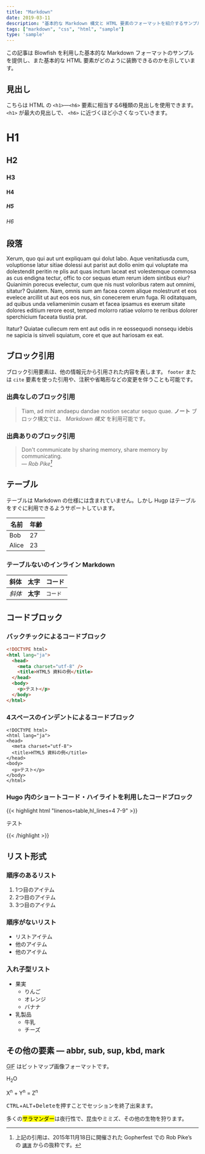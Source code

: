 ```yaml
---
title: "Markdown"
date: 2019-03-11
description: "基本的な Markdown 構文と HTML 要素のフォーマットを紹介するサンプル記事です。"
tags: ["markdown", "css", "html", "sample"]
type: 'sample'
---
```


この記事は Blowfish を利用した基本的な Markdown フォーマットのサンプルを提供し、また基本的な HTML 要素がどのように装飾できるのかを示しています。

<!--more-->

## 見出し

こちらは HTML の `<h1>`—`<h6>` 要素に相当する6種類の見出しを使用できます。 `<h1>` が最大の見出しで、 `<h6>` に近づくほど小さくなっていきます。

# H1

## H2

### H3

#### H4

##### H5

###### H6

## 段落

Xerum, quo qui aut unt expliquam qui dolut labo. Aque venitatiusda cum, voluptionse latur sitiae dolessi aut parist aut dollo enim qui voluptate ma dolestendit peritin re plis aut quas inctum laceat est volestemque commosa as cus endigna tectur, offic to cor sequas etum rerum idem sintibus eiur? Quianimin porecus evelectur, cum que nis nust voloribus ratem aut omnimi, sitatur? Quiatem. Nam, omnis sum am facea corem alique molestrunt et eos evelece arcillit ut aut eos eos nus, sin conecerem erum fuga. Ri oditatquam, ad quibus unda veliamenimin cusam et facea ipsamus es exerum sitate dolores editium rerore eost, temped molorro ratiae volorro te reribus dolorer sperchicium faceata tiustia prat.

Itatur? Quiatae cullecum rem ent aut odis in re eossequodi nonsequ idebis ne sapicia is sinveli squiatum, core et que aut hariosam ex eat.

## ブロック引用

ブロック引用要素は、他の情報元から引用された内容を表します。 `footer` または `cite` 要素を使った引用や、注釈や省略形などの変更を伴うことも可能です。

### 出典なしのブロック引用

> Tiam, ad mint andaepu dandae nostion secatur sequo quae.
> **ノート** ブロック構文では、 *Markdown 構文* を利用可能です。

### 出典ありのブロック引用

> Don't communicate by sharing memory, share memory by communicating.<br>
> — <cite>Rob Pike[^1]</cite>

[^1]: 上記の引用は、2015年11月18日に開催された Gopherfest での Rob Pike’s の [`講演`](https://www.youtube.com/watch?v=PAAkCSZUG1c) からの抜粋です。

## テーブル

テーブルは Markdown の仕様には含まれていません。しかし Hugp はテーブルをすぐに利用できるようサポートしています。

| 名前  | 年齢 |
| ----- | ---- |
| Bob   | 27   |
| Alice | 23   |

### テーブルないのインライン Markdown

| 斜体   | 太字     | コード   |
| ------ | -------- | -------- |
| *斜体* | **太字** | `コード` |

## コードブロック

### バックチックによるコードブロック

```html
<!DOCTYPE html>
<html lang="ja">
  <head>
    <meta charset="utf-8" />
    <title>HTML5 資料の例</title>
  </head>
  <body>
    <p>テスト</p>
  </body>
</html>
```

### 4スペースのインデントによるコードブロック

    <!DOCTYPE html>
    <html lang="ja">
    <head>
      <meta charset="utf-8">
      <title>HTML5 資料の例</title>
    </head>
    <body>
      <p>テスト</p>
    </body>
    </html>

### Hugo 内のショートコード・ハイライトを利用したコードブロック

{{< highlight html "linenos=table,hl_lines=4 7-9" >}}

<!DOCTYPE html>
<html lang="ja">
<head>
  <meta charset="utf-8">
  <title>HTML5 資料の例</title>
</head>
<body>
  <p>テスト</p>
</body>
</html>
{{< /highlight >}}

## リスト形式

### 順序のあるリスト

1. 1つ目のアイテム
2. 2つ目のアイテム
3. 3つ目のアイテム

### 順序がないリスト

- リストアイテム
- 他のアイテム
- 他のアイテム

### 入れ子型リスト

- 果実
  - りんご
  - オレンジ
  - バナナ
- 乳製品
  - 牛乳
  - チーズ

## その他の要素 — abbr, sub, sup, kbd, mark

<abbr title="Graphics Interchange Format">GIF</abbr> はビットマップ画像フォーマットです。

H<sub>2</sub>O

X<sup>n</sup> + Y<sup>n</sup> = Z<sup>n</sup>

<kbd>CTRL</kbd>+<kbd>ALT</kbd>+<kbd>Delete</kbd>を押すことでセッションを終了出来ます。

多くの<mark>サラマンダー</mark>は夜行性で、昆虫やミミズ、その他の生物を狩ります。
